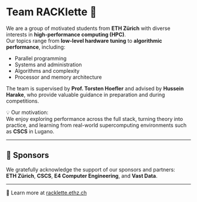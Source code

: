 # Team RACKlette 🧀

We are a group of motivated students from **ETH Zürich** with diverse interests in **high-performance computing (HPC)**.  
Our topics range from **low-level hardware tuning** to **algorithmic performance**, including:

- Parallel programming  
- Systems and administration  
- Algorithms and complexity  
- Processor and memory architecture  

The team is supervised by **Prof. Torsten Hoefler** and advised by **Hussein Harake**, who provide valuable guidance in preparation and during competitions.  

💡 Our motivation:  
We enjoy exploring performance across the full stack, turning theory into practice, and learning from real-world supercomputing environments such as **CSCS** in Lugano.  

---

## 🤝 Sponsors

We gratefully acknowledge the support of our sponsors and partners:  
**ETH Zürich**, **CSCS**, **E4 Computer Engineering**, and **Vast Data**.  

---

🔗 Learn more at [racklette.ethz.ch](https://racklette.ethz.ch)  

